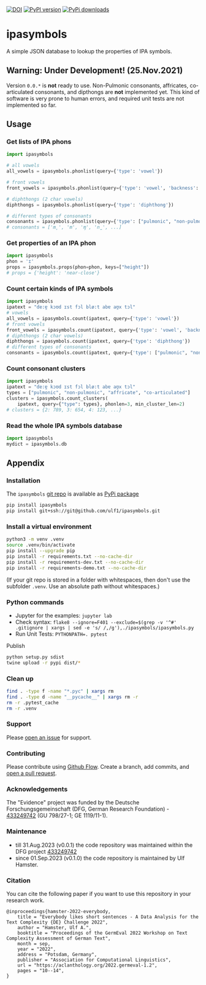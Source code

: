 [![DOI](https://zenodo.org/badge/431771809.svg)](https://zenodo.org/badge/latestdoi/431771809)
[![PyPI version](https://badge.fury.io/py/ipasymbols.svg)](https://badge.fury.io/py/ipasymbols)
[![PyPi downloads](https://img.shields.io/pypi/dm/ipasymbols)](https://img.shields.io/pypi/dm/ipasymbols)


# ipasymbols
A simple JSON database to lookup the properties of IPA symbols.

## Warning: Under Development! (25.Nov.2021)
Version `0.0.*` is **not** ready to use. Non-Pulmonic consonants, affricates, co-articulated consonants, and dipthongs are **not** implemented yet. This kind of software is very prone to human errors, and required unit tests are not implemented so far.

## Usage

### Get lists of IPA phons
```py
import ipasymbols

# all vowels
all_vowels = ipasymbols.phonlist(query={'type': 'vowel'})

# front vowels
front_vowels = ipasymbols.phonlist(query={'type': 'vowel', 'backness': 'front'})

# diphthongs (2 char vowels)
diphthongs = ipasymbols.phonlist(query={'type': 'diphthong'})

# different types of consonants
consonants = ipasymbols.phonlist(query={'type': ["pulmonic", "non-pulmonic"]})
# consonants = ['m̥', 'm', 'ɱ', 'n̼', ...]
```


### Get properties of an IPA phon
```py
import ipasymbols
phon = 'ɪ'
props = ipasymbols.props(phon=phon, keys=["height"])
# props = {'height': 'near-close'}
```


### Count certain kinds of IPA symbols
```py
import ipasymbols
ipatext = "de:ɐ̯ kɔʊd ɪst fɔl blø:t abɐ aʊ̯x tɔl"
# vowels
all_vowels = ipasymbols.count(ipatext, query={'type': 'vowel'})
# front vowels
front_vowels = ipasymbols.count(ipatext, query={'type': 'vowel', 'backness': 'front'})
# diphthongs (2 char vowels)
diphthongs = ipasymbols.count(ipatext, query={'type': 'diphthong'})
# different types of consonants
consonants = ipasymbols.count(ipatext, query={'type': ["pulmonic", "non-pulmonic"]})
```


### Count consonant clusters
```py
import ipasymbols
ipatext = "de:ɐ̯ kɔʊd ɪst fɔl blø:t abɐ aʊ̯x tɔl"
types = ["pulmonic", "non-pulmonic", "affricate", "co-articulated"]
clusters = ipasymbols.count_clusters(
    ipatext, query={"type": types}, phonlen=3, min_cluster_len=2)
# clusters = {2: 789, 3: 654, 4: 123, ...}
```


### Read the whole IPA symbols database

```py
import ipasymbols
mydict = ipasymbols.db
```


## Appendix

### Installation
The `ipasymbols` [git repo](http://github.com/ulf1/ipasymbols) is available as [PyPi package](https://pypi.org/project/ipasymbols)

```sh
pip install ipasymbols
pip install git+ssh://git@github.com/ulf1/ipasymbols.git
```

### Install a virtual environment

```sh
python3 -m venv .venv
source .venv/bin/activate
pip install --upgrade pip
pip install -r requirements.txt --no-cache-dir
pip install -r requirements-dev.txt --no-cache-dir
pip install -r requirements-demo.txt --no-cache-dir
```

(If your git repo is stored in a folder with whitespaces, then don't use the subfolder `.venv`. Use an absolute path without whitespaces.)

### Python commands

* Jupyter for the examples: `jupyter lab`
* Check syntax: `flake8 --ignore=F401 --exclude=$(grep -v '^#' .gitignore | xargs | sed -e 's/ /,/g'),./ipasymbols/ipasymbols.py`
* Run Unit Tests: `PYTHONPATH=. pytest`

Publish

```sh
python setup.py sdist 
twine upload -r pypi dist/*
```

### Clean up 

```sh
find . -type f -name "*.pyc" | xargs rm
find . -type d -name "__pycache__" | xargs rm -r
rm -r .pytest_cache
rm -r .venv
```


### Support
Please [open an issue](https://github.com/ulf1/ipasymbols/issues/new) for support.


### Contributing
Please contribute using [Github Flow](https://guides.github.com/introduction/flow/). Create a branch, add commits, and [open a pull request](https://github.com/ulf1/ipasymbols/compare/).

### Acknowledgements
The "Evidence" project was funded by the Deutsche Forschungsgemeinschaft (DFG, German Research Foundation) - [433249742](https://gepris.dfg.de/gepris/projekt/433249742) (GU 798/27-1; GE 1119/11-1).

### Maintenance
- till 31.Aug.2023 (v0.0.1) the code repository was maintained within the DFG project [433249742](https://gepris.dfg.de/gepris/projekt/433249742)
- since 01.Sep.2023 (v0.1.0) the code repository is maintained by Ulf Hamster.

### Citation
You can cite the following paper if you want to use this repository in your research work.

```
@inproceedings{hamster-2022-everybody,
    title = "Everybody likes short sentences - A Data Analysis for the Text Complexity {DE} Challenge 2022",
    author = "Hamster, Ulf A.",
    booktitle = "Proceedings of the GermEval 2022 Workshop on Text Complexity Assessment of German Text",
    month = sep,
    year = "2022",
    address = "Potsdam, Germany",
    publisher = "Association for Computational Linguistics",
    url = "https://aclanthology.org/2022.germeval-1.2",
    pages = "10--14",
}
```